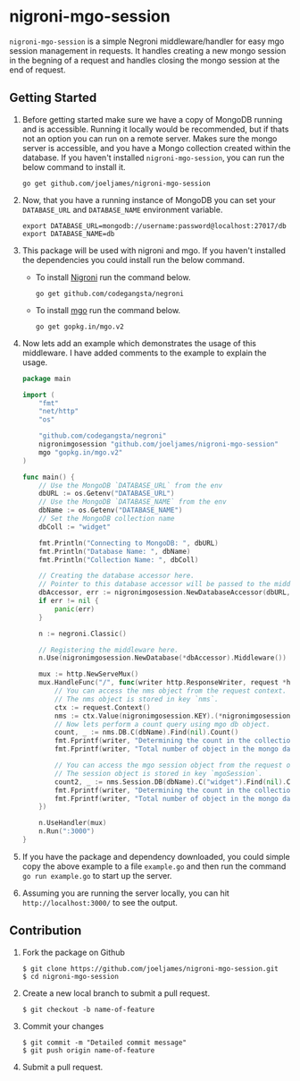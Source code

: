 nigroni-mgo-session
===================

`nigroni-mgo-session` is a simple Negroni middleware/handler for easy mgo session management in requests. It handles creating a new mongo session in the begning of a request and handles closing the mongo session at the end of request.


Getting Started
---------------
1. Before getting started make sure we have a copy of MongoDB running and is accessible. Running it locally would be recommended, but if thats not an option you can run on a remote server. Makes sure the mongo server is accessible, and you have a Mongo collection created within the database.
If you haven't installed `nigroni-mgo-session`, you can run the below command to install it.

    ```
    go get github.com/joeljames/nigroni-mgo-session
    ```

2. Now, that you have a running instance of MongoDB you can set your `DATABASE_URL` and `DATABASE_NAME` environment variable.

    ```
    export DATABASE_URL=mongodb://username:password@localhost:27017/db
    export DATABASE_NAME=db
    ```

3. This package will be used with nigroni and mgo. If you haven't installed the dependencies you could install run the below command.

    * To install [Nigroni](https://github.com/codegangsta/negroni) run the command below.

        ```
        go get github.com/codegangsta/negroni
        ```
    * To install [mgo](https://github.com/go-mgo/mgo) run the command below.

        ```
        go get gopkg.in/mgo.v2
        ```

4. Now lets add an example which demonstrates the usage of this middleware. I have added comments to the example to explain the usage.

    ```go
    package main

    import (
        "fmt"
        "net/http"
        "os"

        "github.com/codegangsta/negroni"
        nigronimgosession "github.com/joeljames/nigroni-mgo-session"
        mgo "gopkg.in/mgo.v2"
    )

    func main() {
        // Use the MongoDB `DATABASE_URL` from the env
        dbURL := os.Getenv("DATABASE_URL")
        // Use the MongoDB `DATABASE_NAME` from the env
        dbName := os.Getenv("DATABASE_NAME")
        // Set the MongoDB collection name
        dbColl := "widget"

        fmt.Println("Connecting to MongoDB: ", dbURL)
        fmt.Println("Database Name: ", dbName)
        fmt.Println("Collection Name: ", dbColl)

        // Creating the database accessor here.
        // Pointer to this database accessor will be passed to the middleware.
        dbAccessor, err := nigronimgosession.NewDatabaseAccessor(dbURL, dbName, dbColl)
        if err != nil {
            panic(err)
        }

        n := negroni.Classic()

        // Registering the middleware here.
        n.Use(nigronimgosession.NewDatabase(*dbAccessor).Middleware())

        mux := http.NewServeMux()
        mux.HandleFunc("/", func(writer http.ResponseWriter, request *http.Request) {
            // You can access the nms object from the request context.
            // The nms object is stored in key `nms`.
            ctx := request.Context()
            nms := ctx.Value(nigronimgosession.KEY).(*nigronimgosession.NMS)
            // Now lets perform a count query using mgo db object.
            count, _ := nms.DB.C(dbName).Find(nil).Count()
            fmt.Fprintf(writer, "Determining the count in the collection using the db object. \n\n")
            fmt.Fprintf(writer, "Total number of object in the mongo database: %d  \n\n", count)

            // You can access the mgo session object from the request object.
            // The session object is stored in key `mgoSession`.
            count2, _ := nms.Session.DB(dbName).C("widget").Find(nil).Count()
            fmt.Fprintf(writer, "Determining the count in the collection using the session object. \n\n")
            fmt.Fprintf(writer, "Total number of object in the mongo database: %d  \n\n", count2)
        })

        n.UseHandler(mux)
        n.Run(":3000")
    }
    ```

5. If you have the package and dependency downloaded, you could simple copy the above example to a file `example.go` and then run the command `go run example.go` to start up the server.

6. Assuming you are running the server locally, you can hit `http://localhost:3000/` to see the output.


Contribution
------------
1. Fork the package on Github
    ```
    $ git clone https://github.com/joeljames/nigroni-mgo-session.git
    $ cd nigroni-mgo-session
    ```

2. Create a new local branch to submit a pull request.
    ```
    $ git checkout -b name-of-feature
    ```

3. Commit your changes
    ```
    $ git commit -m "Detailed commit message"
    $ git push origin name-of-feature
    ```

4. Submit a pull request.
